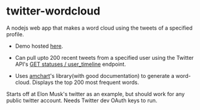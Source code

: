 # twitter-wordcloud

 A nodejs web app that makes a word cloud using the tweets of a specified profile. 
 
* Demo hosted [here](https://twitter-wcloud.glitch.me/).

* Can pull upto 200 recent tweets from a specified user using the Twitter API's 
[GET statuses / user_timeline](https://developer.twitter.com/en/docs/twitter-api/v1/tweets/timelines/api-reference/get-statuses-user_timeline) endpoint. 

* Uses [amchart](https://www.amcharts.com/)'s library(with good documentation) to generate a word-cloud. Displays the top 200 most frequent words.

Starts off at Elon Musk's twitter as an example, but should work for any public twitter account. 
Needs Twitter dev OAuth keys to run.

